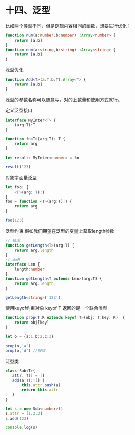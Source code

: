 # 十四、泛型

比如两个类型不同，但是逻辑内容相同的函数，想要进行优化；
```ts
function num(a:number,b:number) :Array<number> {
    return [a,b]
}
function num(a:string,b:string) :Array<string> {
    return [a,b]
}
```

泛型优化
```ts
function Add<T>(a:T,b:T):Array<T> {
    return [a,b]
}
```

泛型的参数名称可以随意写，对的上数量和使用方式就行。

定义泛型接口
```ts
interface MyInter<T> {
    (arg:T):T
}

function fn<T>(arg:T): T {
    return arg
}

let result: MyInter<number> = fn

result(123)
```

对象字面量泛型
```ts
let foo: {
    <T>(arg: T):T 
}
foo = function <T>(arg:T):T {
    return arg
}

foo(123)
```

泛型约束
假如我们期望在泛型的变量上获取length参数
```ts
// 错误
function getLength<T>(arg:T) {
    return arg.length
}
// 正确
interface Len {
    length:number
}
function getLength<T extends Len>(arg:T) {
    return arg.length
}

getLength<string>('123')
```

使用keyof约束对象
keyof T 返回的是一个联合类型
```ts
function prop<T,K extends keyof T>(obj: T,key: K)  {
    return obj[key]
}

let o = {a:1,b:2,c:3}

prop(o,'a')
prop(o,'d') //报错
```

泛型类
```ts
class Sub<T>{
   attr: T[] = []
   add(a:T):T[] {
       this.attr.push(a)
       return this.attr
   }
}

let s = new Sub<number>()
s.attr = [1,2,3]
s.add(123)

console.log(s)
```


